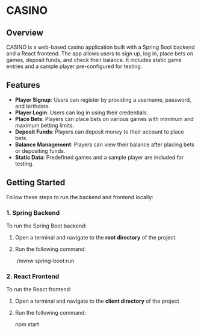 # CASINO

## Overview

CASINO is a web-based casino application built with a Spring Boot backend and a React frontend. The app allows users to sign up, log in, place bets on games, deposit funds, and check their balance. It includes static game entries and a sample player pre-configured for testing.

## Features

- **Player Signup**: Users can register by providing a username, password, and birthdate.
- **Player Login**: Users can log in using their credentials.
- **Place Bets**: Players can place bets on various games with minimum and maximum betting limits.
- **Deposit Funds**: Players can deposit money to their account to place bets.
- **Balance Management**: Players can view their balance after placing bets or depositing funds.
- **Static Data**: Predefined games and a sample player are included for testing.

## Getting Started

Follow these steps to run the backend and frontend locally:

### 1. Spring Backend

To run the Spring Boot backend:

1. Open a terminal and navigate to the **root directory** of the project.
2. Run the following command:

   ./mvnw spring-boot:run

### 2. React Frontend 

To run the React frontend: 

1. Open a terminal and navigate to the **client directory** of the project 
2. Run the following command: 

    npm start
    
